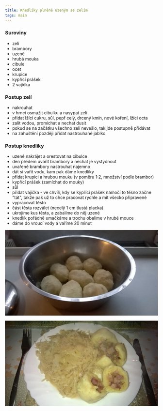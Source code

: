 ```yaml
---
title: Knedlíky plněné uzeným se zelím
tags: main
---
```


### Suroviny
- zelí
- brambory
- uzené
- hrubá mouka
- cibule
- ocet
- krupice
- kypřící prášek
- 2 vajíčka

### Postup zelí
- nakrouhat
- v hrnci osmažit cibulku a nasypat zelí
- přidat lžíci cukru, sůl, pepř celý, drcený kmín, nové koření, lžíci octa
- zalít vodou, promíchat a nechat dusit
- pokud se na začátku všechno zelí nevešlo, tak jde postupně přidávat
- na zahuštění později přidat nastrouhané jablko

### Postup knedlíky
- uzené nakrájet a orestovat na cibulce
- den předem uvařit brambory a nechat je vystydnout
- uvařené brambory nastrouhat najemno
- dát si vařit vodu, kam pak dáme knedlíky
- přidat krupici a hrubou mouku (v poměru 1:2, množství podle brambor)
- kypřící prášek (zamíchat do mouky)
- sůl
- přidat vajíčka - ve chvíli, kdy se kypřící prášek namočí to těsno začne "tát", takže pak už to chce pracovat rychle a mít všecko připravené
- vypracovat těsto
- část těsta rozválet (necelý 1 cm tlustá placka)
- ukrojíme kus těsta, a zabalíme do něj uzené
- knedlík pořádně umačkáme a trochu obalíme v hrubé mouce
- dáme do vroucí vody a vaříme 20 minut


![Uvařeno](/fotky/knedliky-plnene-uzenym-1.jpg)

![Servírování](/fotky/knedliky-plnene-uzenym-2.jpg)

